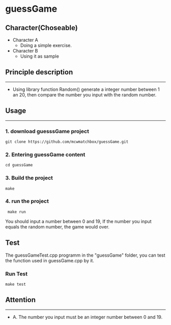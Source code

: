 # guessGame    
## Character(Choseable)
 - Character A
 	* Doing a simple exercise.
 - Character B
 	* Using it as sample

## Principle description
------------------------
 * Using library function Random() generate a integer number between 1 an 20, then compare the number you input with the random number.

## Usage
-------------
### 1. download guesssGame project
 ```
 git clone https://github.com/mcwmatchbox/guessGame.git
 ```
### 2. Entering guessGame content
 ```
 cd guessGame
 ```
### 3. Build the project
 ```
 make
 ``` 
### 4. run the project
```
 make run 
```
You should input a number between 0 and 19, If the number you input equals the random number, the game would over.

## Test
The guessGameTest.cpp programm in the "guessGame" folder, you can  test the function used in guessGame.cpp by it.

### Run Test
```
make test
```  
## Attention
------------
 * A. The number you input must be an integer number between 0 and 19.
 
